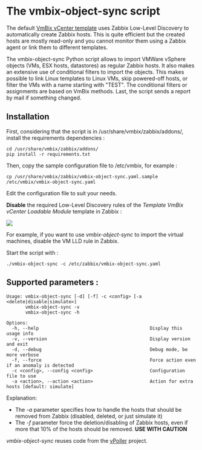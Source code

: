 # The vmbix-object-sync script
The default [VmBix vCenter template](https://github.com/dav3860/vmbix/blob/master/zabbix/templates) uses Zabbix Low-Level Discovery to automatically create Zabbix hosts. This is quite efficient but the created hosts are mostly read-only and you cannot monitor them using a Zabbix agent or link them to different templates.

The vmbix-object-sync Python script allows to import VMWare vSphere objects (VMs, ESX hosts, datastores) as regular Zabbix hosts. It also makes an extensive use of conditional filters to import the objects. This makes possible to link Linux templates to Linux VMs, skip powered-off hosts, or filter the VMs with a name starting with "TEST". The conditional filters or assignments are based on VmBix methods. Last, the script sends a report by mail if something changed.

## Installation
First, considering that the script is in /usr/share/vmbix/zabbix/addons/, install the requirements dependencies :
```
cd /usr/share/vmbix/zabbix/addons/
pip install -r requirements.txt
```
Then, copy the sample configuration file to /etc/vmbix, for example :
```
cp /usr/share/vmbix/zabbix/vmbix-object-sync.yaml.sample /etc/vmbix/vmbix-object-sync.yaml
```
Edit the configuration file to suit your needs.

**Disable** the required Low-Level Discovery rules of the *Template VmBix vCenter Loadable Module* template in Zabbix :

![](https://github.com/dav3860/vmbix/blob/master/screenshots/lld_rules.png)

For example, if you want to use *vmbix-object-sync* to import the virtual machines, disable the VM LLD rule in Zabbix.

Start the script with :
```
./vmbix-object-sync -c /etc/zabbix/vmbix-object-sync.yaml
```

## Supported parameters :
```
Usage: vmbix-object-sync [-d] [-f] -c <config> [-a <delete|disable|simulate>]
       vmbix-object-sync -v
       vmbix-object-sync -h

Options:
  -h, --help                                         Display this usage info
  -v, --version                                      Display version and exit
  -d, --debug                                        Debug mode, be more verbose
  -f, --force                                        Force action even if an anomaly is detected
  -c <config>, --config <config>                     Configuration file to use
  -a <action>, --action <action>                     Action for extra hosts [default: simulate]
```

Explanation:
- The *-a* parameter specifies how to handle the hosts that should be removed from Zabbix (disabled, deleted, or just simulate it)
- The *-f* parameter force the deletion/disabling of Zabbix hosts, even if more that 10% of the hosts should be removed. **USE WITH CAUTION**

*vmbix-object-sync* reuses code from the [vPoller](https://github.com/dnaeon/py-vpoller) project.
